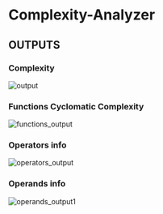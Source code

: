 # Complexity-Analyzer

## OUTPUTS
### Complexity
![output](https://github.com/user-attachments/assets/f68678e9-2f5c-4acd-8f92-5f0c6e416165)
### Functions Cyclomatic Complexity
![functions_output](https://github.com/user-attachments/assets/6a8be9ab-16e3-45ad-8497-28abdb532e18)
### Operators info
![operators_output](https://github.com/user-attachments/assets/a0b77172-9786-4193-a24e-780d165e1714)
### Operands info
![operands_output1](https://github.com/user-attachments/assets/68f41c55-21c4-440a-95d1-0199eefa3faa)
